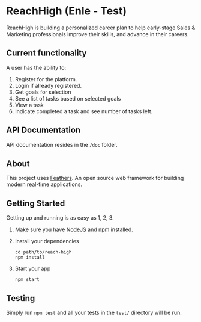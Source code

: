 # ReachHigh (Enle - Test)

ReachHigh is building a personalized career plan to help early-stage Sales & Marketing professionals improve their skills, and advance in their careers.

## Current functionality

A user has the ability to:

1. Register for the platform.
1. Login if already registered.
2. Get goals for selection
3. See a list of tasks based on selected goals
4. View a task
5. Indicate completed a task and see number of tasks left.

> 

## API Documentation

API documentation resides in the `/doc` folder.

## About

This project uses [Feathers](http://feathersjs.com). An open source web framework for building modern real-time applications.

## Getting Started

Getting up and running is as easy as 1, 2, 3.

1. Make sure you have [NodeJS](https://nodejs.org/) and [npm](https://www.npmjs.com/) installed.
2. Install your dependencies

    ```
    cd path/to/reach-high
    npm install
    ```

3. Start your app

    ```
    npm start
    ```

## Testing

Simply run `npm test` and all your tests in the `test/` directory will be run.

